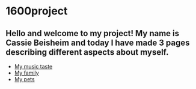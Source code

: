# 1600project

## Hello and welcome to my project! My name is Cassie Beisheim and today I have made 3 pages describing different aspects about myself.

- [My music taste](page1.md)
- [My family](page2.md)
- [My pets](page3.md)
